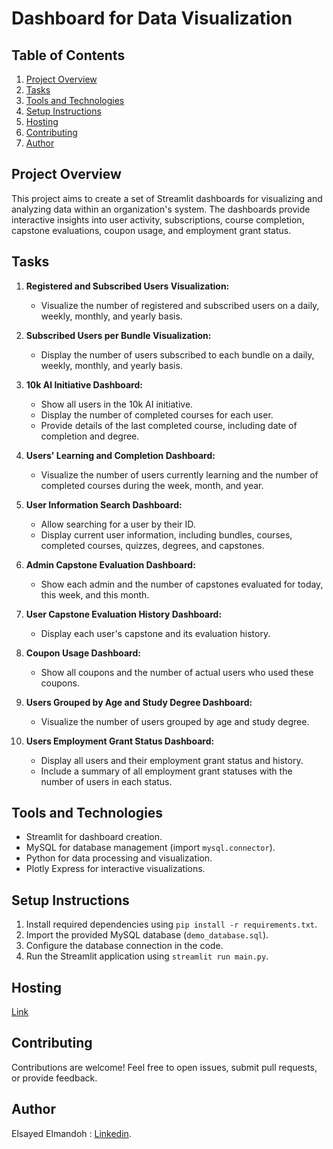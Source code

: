 # Dashboard for Data Visualization

## Table of Contents
1. [Project Overview](#project-overview)
2. [Tasks](#tasks)
3. [Tools and Technologies](#tools-and-technologies)
4. [Setup Instructions](#setup-instructions)
5. [Hosting](#hosting)
6. [Contributing](#contributing)
7. [Author](#author)


## Project Overview

This project aims to create a set of Streamlit dashboards for visualizing and analyzing data within an organization's system. The dashboards provide interactive insights into user activity, subscriptions, course completion, capstone evaluations, coupon usage, and employment grant status.

## Tasks

1. **Registered and Subscribed Users Visualization:**
   - Visualize the number of registered and subscribed users on a daily, weekly, monthly, and yearly basis.

2. **Subscribed Users per Bundle Visualization:**
   - Display the number of users subscribed to each bundle on a daily, weekly, monthly, and yearly basis.

3. **10k AI Initiative Dashboard:**
   - Show all users in the 10k AI initiative.
   - Display the number of completed courses for each user.
   - Provide details of the last completed course, including date of completion and degree.

4. **Users' Learning and Completion Dashboard:**
   - Visualize the number of users currently learning and the number of completed courses during the week, month, and year.

5. **User Information Search Dashboard:**
   - Allow searching for a user by their ID.
   - Display current user information, including bundles, courses, completed courses, quizzes, degrees, and capstones.

6. **Admin Capstone Evaluation Dashboard:**
   - Show each admin and the number of capstones evaluated for today, this week, and this month.

7. **User Capstone Evaluation History Dashboard:**
   - Display each user's capstone and its evaluation history.

8. **Coupon Usage Dashboard:**
   - Show all coupons and the number of actual users who used these coupons.

9. **Users Grouped by Age and Study Degree Dashboard:**
   - Visualize the number of users grouped by age and study degree.

10. **Users Employment Grant Status Dashboard:**
    - Display all users and their employment grant status and history.
    - Include a summary of all employment grant statuses with the number of users in each status.

## Tools and Technologies

- Streamlit for dashboard creation.
- MySQL for database management (import `mysql.connector`).
- Python for data processing and visualization.
- Plotly Express for interactive visualizations.

## Setup Instructions

1. Install required dependencies using `pip install -r requirements.txt`.
2. Import the provided MySQL database (`demo_database.sql`).
3. Configure the database connection in the code.
4. Run the Streamlit application using `streamlit run main.py`.

## Hosting
  [Link]()
  
## Contributing

Contributions are welcome! Feel free to open issues, submit pull requests, or provide feedback.

## Author

  Elsayed Elmandoh : [Linkedin](https://www.linkedin.com/in/elsayed-elmandoh-77544428a/).
